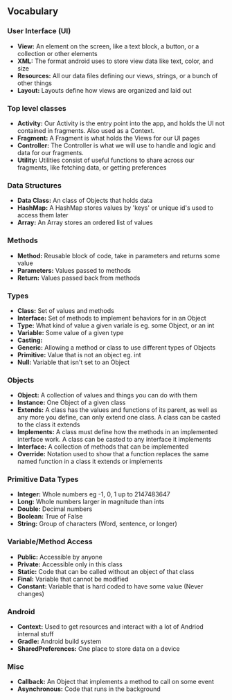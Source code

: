 ## Vocabulary
### User Interface (UI)
- **View:** An element on the screen, like a text block, a button, or a collection or other elements
- **XML:** The format android uses to store view data like text, color, and size
- **Resources:** All our data files defining our views, strings, or a bunch of other things
- **Layout:** Layouts define how views are organized and laid out 

### Top level classes
- **Activity:** Our Activity is the entry point into the app, and holds the UI not contained in fragments. Also used as a Context.
- **Fragment:** A Fragment is what holds the Views for our UI pages
- **Controller:** The Controller is what we will use to handle and logic and data for our fragments.
- **Utility:** Utilities consist of useful functions to share across our fragments, like fetching data, or getting preferences

### Data Structures
- **Data Class:** An class of Objects that holds data
- **HashMap:** A HashMap stores values by 'keys' or unique id's used to access them later
- **Array:** An Array stores an ordered list of values

### Methods
- **Method:** Reusable block of code, take in parameters and returns some value
- **Parameters:** Values passed to methods
- **Return:** Values passed back from methods

### Types
- **Class:** Set of values and methods
- **Interface:** Set of methods to implement behaviors for in an Object
- **Type:** What kind of value a given variale is eg. some Object, or an int
- **Variable:** Some value of a given type
- **Casting:** 
- **Generic:** Allowing a method or class to use different types of Objects
- **Primitive:** Value that is not an object eg. int
- **Null:** Variable that isn't set to an Object

### Objects
- **Object:** A collection of values and things you can do with them
- **Instance:** One Object of a given class
- **Extends:** A class has the values and functions of its parent, as well as any more you define, can only extend one class. A class can be casted to the class it extends
- **Implements:** A class must define how the methods in an implemented interface work. A class can be casted to any interface it implements
- **Interface:** A collection of methods that can be implemented
- **Override:** Notation used to show that a function replaces the same named function in a class it extends or implements

### Primitive Data Types
- **Integer:** Whole numbers eg -1, 0, 1 up to 2147483647
- **Long:** Whole numbers larger in magnitude than ints
- **Double:** Decimal numbers
- **Boolean:** True of False
- **String:** Group of characters (Word, sentence, or longer)

### Variable/Method Access
- **Public:** Accessible by anyone
- **Private:** Accessible only in this class
- **Static:** Code that can be called without an object of that class
- **Final:** Variable that cannot be modified
- **Constant:** Variable that is hard coded to have some value (Never changes)

### Android
- **Context:** Used to get resources and interact with a lot of Andriod internal stuff
- **Gradle:** Android build system
- **SharedPreferences:** One place to store data on a device

### Misc
- **Callback:** An Object that implements a method to call on some event
- **Asynchronous:** Code that runs in the background
